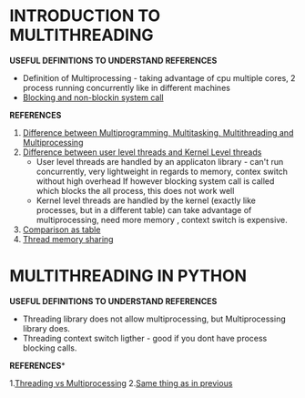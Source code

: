 # INTRODUCTION TO MULTITHREADING 

**USEFUL DEFINITIONS TO UNDERSTAND REFERENCES**

+ Definition of Multiprocessing - taking advantage of cpu multiple cores, 2 process running concurrently like in different machines
+ [Blocking and non-blockin system call ](http://faculty.salina.k-state.edu/tim/ossg/Device/blocking.html)

**REFERENCES**

1. [Difference between Multiprogramming, Multitasking, Multithreading and Multiprocessing](
http://www.8bitavenue.com/2012/10/difference-between-multiprogramming-multitasking-multithreading-and-multiprocessing/)
2. [Difference between user level threads and Kernel Level threads](http://www.8bitavenue.com/2015/07/difference-between-user-level-threads-and-kernel-level-threads/)
    + User level threads are handled by an applicaton library - can't run concurrently, very lightweight in regards to memory, contex switch without high overhead If however blocking system call is called which blocks the all process, this does not work well
    + Kernel level threads are handled by the kernel (exactly like processes, but in a different table) can take advantage of multiprocessing, need more memory , context switch is expensive.
3. [Comparison as table](http://www.geeksforgeeks.org/operating-system-user-level-thread-vs-kernel-level-thread/)
4. [Thread memory sharing](https://stackoverflow.com/questions/41632073/do-threads-share-local-variables)




# MULTITHREADING IN PYTHON


**USEFUL DEFINITIONS TO UNDERSTAND REFERENCES**

+ Threading library does not allow multiprocessing, but Multiprocessing library does.
+ Threading context switch ligther - good if you dont have process blocking calls.

**REFERENCES***

1.[Threading vs Multiprocessing](https://www.quantstart.com/articles/Parallelising-Python-with-Threading-and-Multiprocessing)
2.[Same thing as in previous](https://stackoverflow.com/questions/4496680/python-threads-all-executing-on-a-single-core)

